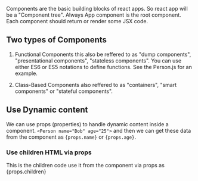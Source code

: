 
Components are the basic building blocks of react apps. So react app will be a "Component tree".
Always App component is the root component. Each component should return or render some JSX code.

## Two types of Components

1) Functional Components
this also be reffered to as "dump components", "presentational components", "stateless components". You can use either ES6 or ES5 notations to define functions. See the Person.js for an example. 

2) Class-Based Components
also reffered to as "containers", "smart components" or "stateful components".

## Use Dynamic content
We can use props (properties) to handle dynamic content inside a component. `<Person name="Bob" age="25">` and then we can get these data from the component as `{props.name}` or `{props.age}`.

### Use children HTML via props
<Person name="Bob">This is the children code</Person>
use it from the component via props as {props.children}